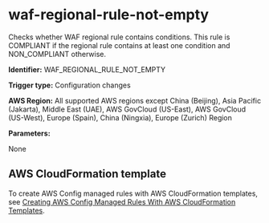# waf\-regional\-rule\-not\-empty<a name="waf-regional-rule-not-empty"></a>

Checks whether WAF regional rule contains conditions\. This rule is COMPLIANT if the regional rule contains at least one condition and NON\_COMPLIANT otherwise\. 

**Identifier:** WAF\_REGIONAL\_RULE\_NOT\_EMPTY

**Trigger type:** Configuration changes

**AWS Region:** All supported AWS regions except China \(Beijing\), Asia Pacific \(Jakarta\), Middle East \(UAE\), AWS GovCloud \(US\-East\), AWS GovCloud \(US\-West\), Europe \(Spain\), China \(Ningxia\), Europe \(Zurich\) Region

**Parameters:**

None  

## AWS CloudFormation template<a name="w2aac12c31c27b9d577c15"></a>

To create AWS Config managed rules with AWS CloudFormation templates, see [Creating AWS Config Managed Rules With AWS CloudFormation Templates](aws-config-managed-rules-cloudformation-templates.md)\.